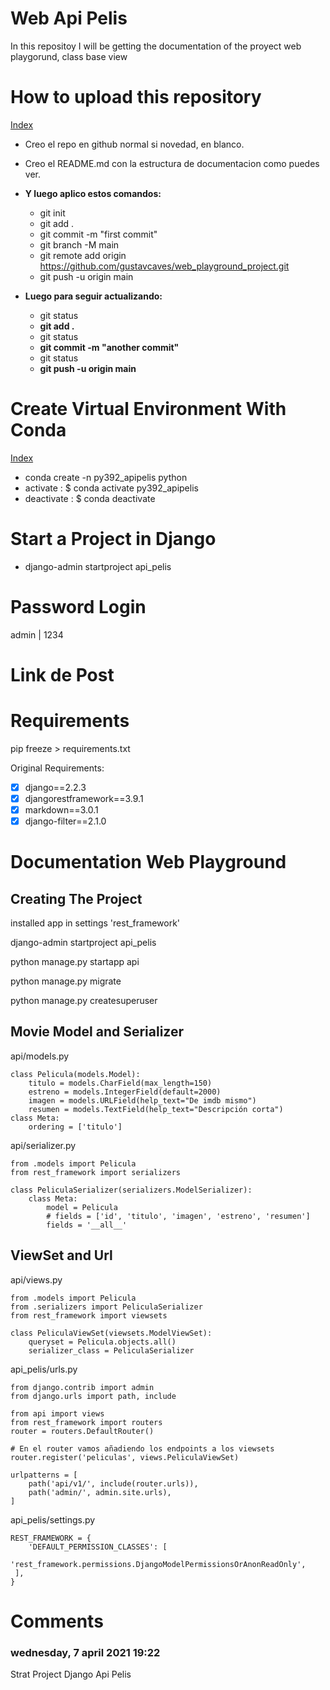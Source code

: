 # Web Api Pelis

In this repositoy I will be getting the documentation of the proyect web playgorund, class base view

# How to upload this repository

[Index](#Index)

- Creo el repo en github normal si novedad, en blanco.
- Creo el README.md con la estructura de documentacion como puedes ver.
- **Y luego aplico estos comandos:**

  - git init
  - git add .
  - git commit -m "first commit"
  - git branch -M main
  - git remote add origin https://github.com/gustavcaves/web_playground_project.git
  - git push -u origin main
- **Luego para seguir actualizando:**

  - git status
  - **git add .**
  - git status
  - **git commit -m "another commit"**
  - git status
  - **git push -u origin main**

# Create Virtual Environment With Conda

[Index](#Index)

- conda create -n py392_apipelis python
- activate : $ conda activate py392_apipelis
- deactivate : $ conda deactivate

# Start a Project in Django

- django-admin startproject api_pelis

# Password Login

admin | 1234

# Link de Post

# Requirements

pip freeze > requirements.txt

Original Requirements:

* [X] django==2.2.3
* [X] djangorestframework==3.9.1
* [X] markdown==3.0.1
* [X] django-filter==2.1.0

# Documentation Web Playground

## Creating The Project

installed app in settings 'rest_framework'

django-admin startproject api_pelis

python manage.py startapp api

python manage.py migrate

python manage.py createsuperuser

## Movie Model and Serializer

api/models.py

```
class Pelicula(models.Model):
    titulo = models.CharField(max_length=150)
    estreno = models.IntegerField(default=2000)
    imagen = models.URLField(help_text="De imdb mismo")
    resumen = models.TextField(help_text="Descripción corta")
class Meta:
    ordering = ['titulo']
```

api/serializer.py

```
from .models import Pelicula
from rest_framework import serializers

class PeliculaSerializer(serializers.ModelSerializer):
    class Meta:
        model = Pelicula
        # fields = ['id', 'titulo', 'imagen', 'estreno', 'resumen']
        fields = '__all__'
```

## ViewSet and Url

api/views.py

```
from .models import Pelicula
from .serializers import PeliculaSerializer
from rest_framework import viewsets

class PeliculaViewSet(viewsets.ModelViewSet):
    queryset = Pelicula.objects.all()
    serializer_class = PeliculaSerializer
```

api_pelis/urls.py

```
from django.contrib import admin
from django.urls import path, include

from api import views
from rest_framework import routers
router = routers.DefaultRouter()

# En el router vamos añadiendo los endpoints a los viewsets
router.register('peliculas', views.PeliculaViewSet)

urlpatterns = [
    path('api/v1/', include(router.urls)),
    path('admin/', admin.site.urls),
]
```

api_pelis/settings.py

```
REST_FRAMEWORK = {
    'DEFAULT_PERMISSION_CLASSES': [
        'rest_framework.permissions.DjangoModelPermissionsOrAnonReadOnly',
 ],
}
```




















# Comments

### wednesday, 7 april 2021 19:22

Strat Project Django Api Pelis
